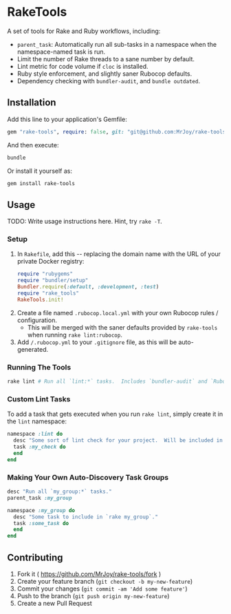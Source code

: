 # RakeTools

A set of tools for Rake and Ruby workflows, including:

* `parent_task`: Automatically run all sub-tasks in a namespace when the namespace-named task is run.
* Limit the number of Rake threads to a sane number by default.
* Lint metric for code volume if `cloc` is installed.
* Ruby style enforcement, and slightly saner Rubocop defaults.
* Dependency checking with `bundler-audit`, and `bundle outdated`.


## Installation

Add this line to your application's Gemfile:

```ruby
gem "rake-tools", require: false, git: "git@github.com:MrJoy/rake-tools.git"
```

And then execute:

```bash
bundle
```

Or install it yourself as:

```bash
gem install rake-tools
```


## Usage

TODO: Write usage instructions here.  Hint, try `rake -T`.

### Setup

1. In `Rakefile`, add this -- replacing the domain name with the URL of your private Docker registry:
    ```ruby
    require "rubygems"
    require "bundler/setup"
    Bundler.require(:default, :development, :test)
    require "rake_tools"
    RakeTools.init!
    ```
1. Create a file named `.rubocop.local.yml` with your own Rubocop rules / configuration.
    * This will be merged with the saner defaults provided by `rake-tools` when running `rake lint:rubocop`.
1. Add `/.rubocop.yml` to your `.gitignore` file, as this will be auto-generated.

### Running The Tools

```bash
rake lint # Run all `lint:*` tasks.  Includes `bundler-audit` and `Rubocop` by default.
```

### Custom Lint Tasks

To add a task that gets executed when you run `rake lint`, simply create it in the `lint` namespace:

```ruby
namespace :lint do
  desc "Some sort of lint check for your project.  Will be included in `rake lint` automatically."
  task :my_check do
  end
end
```

### Making Your Own Auto-Discovery Task Groups

```ruby
desc "Run all `my_group:*` tasks."
parent_task :my_group

namespace :my_group do
  desc "Some task to include in `rake my_group`."
  task :some_task do
  end
end
```


## Contributing

1. Fork it ( https://github.com/MrJoy/rake-tools/fork )
2. Create your feature branch (`git checkout -b my-new-feature`)
3. Commit your changes (`git commit -am 'Add some feature'`)
4. Push to the branch (`git push origin my-new-feature`)
5. Create a new Pull Request
